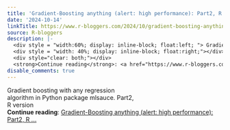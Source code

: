 ```yaml
---
title: 'Gradient-Boosting anything (alert: high performance): Part2, R version'
date: '2024-10-14'
linkTitle: https://www.r-bloggers.com/2024/10/gradient-boosting-anything-alert-high-performance-part2-r-version/
source: R-bloggers
description: |-
  <div style = "width:60%; display: inline-block; float:left; "> Gradient boosting with any regression algorithm in Python package mlsauce. Part2, R version</div>
  <div style = "width: 40%; display: inline-block; float:right;"></div>
  <div style="clear: both;"></div>
  <strong>Continue reading</strong>: <a href="https://www.r-bloggers.com/2024/10/gradient-boosting-anything-alert-high-performance-part2-r-version/">Gradient-Boosting anything (alert: high performance): Part2, R ...
disable_comments: true
---
```

<div style = "width:60%; display: inline-block; float:left; "> Gradient boosting with any regression algorithm in Python package mlsauce. Part2, R version</div>
<div style = "width: 40%; display: inline-block; float:right;"></div>
<div style="clear: both;"></div>
<strong>Continue reading</strong>: <a href="https://www.r-bloggers.com/2024/10/gradient-boosting-anything-alert-high-performance-part2-r-version/">Gradient-Boosting anything (alert: high performance): Part2, R ...